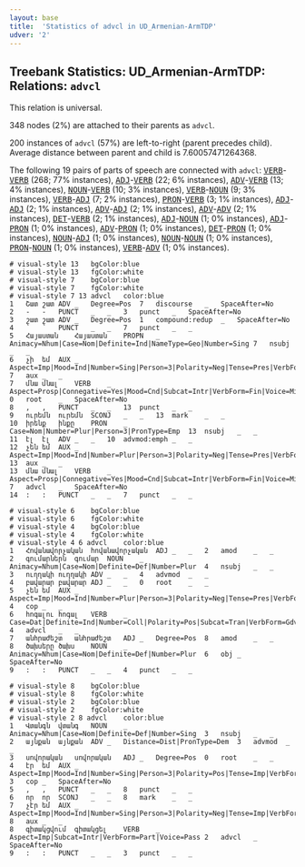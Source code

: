 ```yaml
---
layout: base
title:  'Statistics of advcl in UD_Armenian-ArmTDP'
udver: '2'
---
```


## Treebank Statistics: UD_Armenian-ArmTDP: Relations: `advcl`

This relation is universal.

348 nodes (2%) are attached to their parents as `advcl`.

200 instances of `advcl` (57%) are left-to-right (parent precedes child).
Average distance between parent and child is 7.60057471264368.

The following 19 pairs of parts of speech are connected with `advcl`: <tt><a href="hy_armtdp-pos-VERB.html">VERB</a></tt>-<tt><a href="hy_armtdp-pos-VERB.html">VERB</a></tt> (268; 77% instances), <tt><a href="hy_armtdp-pos-ADJ.html">ADJ</a></tt>-<tt><a href="hy_armtdp-pos-VERB.html">VERB</a></tt> (22; 6% instances), <tt><a href="hy_armtdp-pos-ADV.html">ADV</a></tt>-<tt><a href="hy_armtdp-pos-VERB.html">VERB</a></tt> (13; 4% instances), <tt><a href="hy_armtdp-pos-NOUN.html">NOUN</a></tt>-<tt><a href="hy_armtdp-pos-VERB.html">VERB</a></tt> (10; 3% instances), <tt><a href="hy_armtdp-pos-VERB.html">VERB</a></tt>-<tt><a href="hy_armtdp-pos-NOUN.html">NOUN</a></tt> (9; 3% instances), <tt><a href="hy_armtdp-pos-VERB.html">VERB</a></tt>-<tt><a href="hy_armtdp-pos-ADJ.html">ADJ</a></tt> (7; 2% instances), <tt><a href="hy_armtdp-pos-PRON.html">PRON</a></tt>-<tt><a href="hy_armtdp-pos-VERB.html">VERB</a></tt> (3; 1% instances), <tt><a href="hy_armtdp-pos-ADJ.html">ADJ</a></tt>-<tt><a href="hy_armtdp-pos-ADJ.html">ADJ</a></tt> (2; 1% instances), <tt><a href="hy_armtdp-pos-ADV.html">ADV</a></tt>-<tt><a href="hy_armtdp-pos-ADJ.html">ADJ</a></tt> (2; 1% instances), <tt><a href="hy_armtdp-pos-ADV.html">ADV</a></tt>-<tt><a href="hy_armtdp-pos-ADV.html">ADV</a></tt> (2; 1% instances), <tt><a href="hy_armtdp-pos-DET.html">DET</a></tt>-<tt><a href="hy_armtdp-pos-VERB.html">VERB</a></tt> (2; 1% instances), <tt><a href="hy_armtdp-pos-ADJ.html">ADJ</a></tt>-<tt><a href="hy_armtdp-pos-NOUN.html">NOUN</a></tt> (1; 0% instances), <tt><a href="hy_armtdp-pos-ADJ.html">ADJ</a></tt>-<tt><a href="hy_armtdp-pos-PRON.html">PRON</a></tt> (1; 0% instances), <tt><a href="hy_armtdp-pos-ADV.html">ADV</a></tt>-<tt><a href="hy_armtdp-pos-PRON.html">PRON</a></tt> (1; 0% instances), <tt><a href="hy_armtdp-pos-DET.html">DET</a></tt>-<tt><a href="hy_armtdp-pos-PRON.html">PRON</a></tt> (1; 0% instances), <tt><a href="hy_armtdp-pos-NOUN.html">NOUN</a></tt>-<tt><a href="hy_armtdp-pos-ADJ.html">ADJ</a></tt> (1; 0% instances), <tt><a href="hy_armtdp-pos-NOUN.html">NOUN</a></tt>-<tt><a href="hy_armtdp-pos-NOUN.html">NOUN</a></tt> (1; 0% instances), <tt><a href="hy_armtdp-pos-PRON.html">PRON</a></tt>-<tt><a href="hy_armtdp-pos-NOUN.html">NOUN</a></tt> (1; 0% instances), <tt><a href="hy_armtdp-pos-VERB.html">VERB</a></tt>-<tt><a href="hy_armtdp-pos-ADV.html">ADV</a></tt> (1; 0% instances).


~~~ conllu
# visual-style 13	bgColor:blue
# visual-style 13	fgColor:white
# visual-style 7	bgColor:blue
# visual-style 7	fgColor:white
# visual-style 7 13 advcl	color:blue
1	Շատ	շատ	ADV	_	Degree=Pos	7	discourse	_	SpaceAfter=No
2	-	-	PUNCT	_	_	3	punct	_	SpaceAfter=No
3	շատ	շատ	ADV	_	Degree=Pos	1	compound:redup	_	SpaceAfter=No
4	՝	՝	PUNCT	_	_	7	punct	_	_
5	Հայաստան	Հայաստան	PROPN	_	Animacy=Nhum|Case=Nom|Definite=Ind|NameType=Geo|Number=Sing	7	nsubj	_	_
6	չի	եմ	AUX	_	Aspect=Imp|Mood=Ind|Number=Sing|Person=3|Polarity=Neg|Tense=Pres|VerbForm=Fin	7	aux	_	_
7	մնա	մնալ	VERB	_	Aspect=Prosp|Connegative=Yes|Mood=Cnd|Subcat=Intr|VerbForm=Fin|Voice=Mid	0	root	_	SpaceAfter=No
8	,	,	PUNCT	_	_	13	punct	_	_
9	ուրեմն	ուրեմն	SCONJ	_	_	13	mark	_	_
10	իրենք	ինքը	PRON	_	Case=Nom|Number=Plur|Person=3|PronType=Emp	13	nsubj	_	_
11	էլ	էլ	ADV	_	_	10	advmod:emph	_	_
12	չեն	եմ	AUX	_	Aspect=Imp|Mood=Ind|Number=Plur|Person=3|Polarity=Neg|Tense=Pres|VerbForm=Fin	13	aux	_	_
13	մնա	մնալ	VERB	_	Aspect=Prosp|Connegative=Yes|Mood=Cnd|Subcat=Intr|VerbForm=Fin|Voice=Mid	7	advcl	_	SpaceAfter=No
14	:	:	PUNCT	_	_	7	punct	_	_

~~~


~~~ conllu
# visual-style 6	bgColor:blue
# visual-style 6	fgColor:white
# visual-style 4	bgColor:blue
# visual-style 4	fgColor:white
# visual-style 4 6 advcl	color:blue
1	Հովանավորչական	հովանավորչական	ADJ	_	_	2	amod	_	_
2	գումարներն	գումար	NOUN	_	Animacy=Nhum|Case=Nom|Definite=Def|Number=Plur	4	nsubj	_	_
3	ուղղակի	ուղղակի	ADV	_	_	4	advmod	_	_
4	բավարար	բավարար	ADJ	_	_	0	root	_	_
5	չեն	եմ	AUX	_	Aspect=Imp|Mood=Ind|Number=Plur|Person=3|Polarity=Neg|Tense=Pres|VerbForm=Fin	4	cop	_	_
6	հոգալու	հոգալ	VERB	_	Case=Dat|Definite=Ind|Number=Coll|Polarity=Pos|Subcat=Tran|VerbForm=Gdv|Voice=Act	4	advcl	_	_
7	անհրաժեշտ	անհրաժեշտ	ADJ	_	Degree=Pos	8	amod	_	_
8	ծախսերը	ծախս	NOUN	_	Animacy=Nhum|Case=Nom|Definite=Def|Number=Plur	6	obj	_	SpaceAfter=No
9	:	:	PUNCT	_	_	4	punct	_	_

~~~


~~~ conllu
# visual-style 8	bgColor:blue
# visual-style 8	fgColor:white
# visual-style 2	bgColor:blue
# visual-style 2	fgColor:white
# visual-style 2 8 advcl	color:blue
1	Վտանգն	վտանգ	NOUN	_	Animacy=Nhum|Case=Nom|Definite=Def|Number=Sing	3	nsubj	_	_
2	այնքան	այնքան	ADV	_	Distance=Dist|PronType=Dem	3	advmod	_	_
3	սովորական	սովորական	ADJ	_	Degree=Pos	0	root	_	_
4	էր	եմ	AUX	_	Aspect=Imp|Mood=Ind|Number=Sing|Person=3|Polarity=Pos|Tense=Imp|VerbForm=Fin	3	cop	_	SpaceAfter=No
5	,	,	PUNCT	_	_	8	punct	_	_
6	որ	որ	SCONJ	_	_	8	mark	_	_
7	չէր	եմ	AUX	_	Aspect=Imp|Mood=Ind|Number=Sing|Person=3|Polarity=Neg|Tense=Imp|VerbForm=Fin	8	aux	_	_
8	գիտակցվում	գիտակցել	VERB	_	Aspect=Imp|Subcat=Intr|VerbForm=Part|Voice=Pass	2	advcl	_	SpaceAfter=No
9	:	:	PUNCT	_	_	3	punct	_	_

~~~


